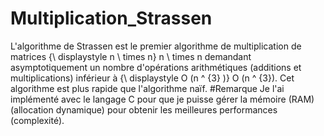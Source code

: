 # Multiplication_Strassen
L'algorithme de Strassen est le premier algorithme de multiplication de matrices {\ displaystyle n \ times n} n \ times n demandant asymptotiquement 
un nombre d'opérations arithmétiques (additions et multiplications) inférieur à {\ displaystyle O (n ^ {3} )} O (n ^ {3}). 
Cet algorithme est plus rapide que l'algorithme naïf.
#Remarque 
Je l'ai implémenté avec le langage C pour que je puisse gérer la mémoire (RAM) (allocation dynamique) pour obtenir les meilleures performances (complexité).
